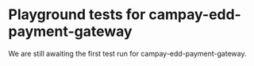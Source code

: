 # Playground tests for campay-edd-payment-gateway
We are still awaiting the first test run for campay-edd-payment-gateway.
